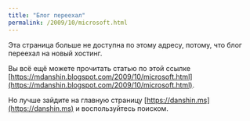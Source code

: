 ```yaml
---
title: "Блог переехал"
permalink: /2009/10/microsoft.html
---
```

Эта страница больше не доступна по этому адресу, потому, что блог переехал на новый хостинг.

Вы всё ещё можете прочитать статью по этой ссылке [https://mdanshin.blogspot.com/2009/10/microsoft.html](https://mdanshin.blogspot.com/2009/10/microsoft.html).

Но лучше зайдите на главную страницу [https://danshin.ms](https://danshin.ms) и воспользуйтесь поиском.
